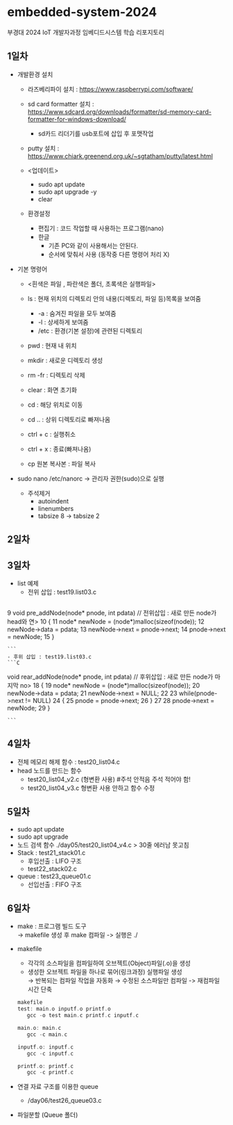 # embedded-system-2024
부경대 2024 IoT 개발자과정 임베디드시스템 학습 리포지토리

## 1일차

- 개발환경 설치
	- 라즈베리파이 설치 : https://www.raspberrypi.com/software/
	- sd card formatter 설치 : https://www.sdcard.org/downloads/formatter/sd-memory-card-formatter-for-windows-download/
		- sd카드 리더기를 usb포트에 삽입 후 포맷작업
		
	- putty 설치 : https://www.chiark.greenend.org.uk/~sgtatham/putty/latest.html

	- <업데이트>
		- sudo apt update
		- sudo apt upgrade -y
		- clear

	- 환경설정
		- 편집기 : 코드 작업할 때 사용하는 프로그램(nano)
		- 한글
			- 기존 PC와 같이 사용해서는 안된다.
			- 순서에 맞춰서 사용 (동작중 다른 명령어 처리 X)
			
- 기본 명령어
	- <흰색은 파일 , 파란색은 폴더, 초록색은 실행파일>
	- ls : 현재 위치의 디렉토리 안의 내용(디렉토리, 파일 등)목록을 보여줌
		- -a : 숨겨진 파일을 모두 보여줌
		- -l : 상세하게 보여줌
		- /etc : 환경(기본 설정)에 관련된 디렉토리
		
	- pwd : 현재 내 위치
	- mkdir : 새로운 디렉토리 생성
	- rm -fr : 디렉토리 삭제
	- clear : 화면 초기화
	- cd : 해당 위치로 이동
	- cd .. : 상위 디렉토리로 빠져나옴
	- ctrl + c : 실행취소
	- ctrl + x : 종료(빠져나옴)
	- cp 원본 복사본 : 파일 복사
	
- sudo nano /etc/nanorc -> 관리자 권한(sudo)으로 실행
	- 주석제거
		- autoindent 
		- linenumbers
		- tabsize 8 -> tabsize 2

## 2일차

		
## 3일차
- list 예제
	- 전위 삽입 : test19.list03.c
	```C
9 void pre_addNode(node* pnode, int pdata)  // 전위삽입 : 새로 만든 node가 head와 연>
10 {
11   node* newNode = (node*)malloc(sizeof(node));
12   newNode->data = pdata;
13   newNode->next = pnode->next;
14   pnode->next = newNode;
15 }

	```
	- 후위 삽입 : test19.list03.c
	```C
void rear_addNode(node* pnode, int pdata) // 후위삽입 : 새로 만든 node가 마지막 no>
18 {
19   node* newNode = (node*)malloc(sizeof(node));
20   newNode->data = pdata;
21   newNode->next = NULL;
22
23   while(pnode->next != NULL)
24   {
25     pnode = pnode->next;
26   }
27
28   pnode->next = newNode;
29 }

	```
	
## 4일차
- 전체 메모리 해제 함수 : test20_list04.c
- head 노드를 만드는 함수 
	- test20_list04_v2.c (형변환 사용) #주석 안적음 주석 적어야 함!	
	- test20_list04_v3.c 형변환 사용 안하고 함수 수정
	
## 5일차
- sudo apt update
- sudo apt upgrade
- 노드 검색 함수 ./day05/test20_list04_v4.c > 30줄 에러남 못고침
- Stack : test21_stack01.c
	- 후입선출 : LIFO 구조
	- test22_stack02.c
- queue : test23_queue01.c
	- 선입선출 : FIFO 구조
	
## 6일차
- make : 프로그램 빌드 도구  
   &rarr; makefile 생성 후 make 컴파일 -> 실행은 ./

- makefile
   - 각각의 소스파일을 컴파일하여 오브젝트(Object)파일(.o)을 생성
   - 생성한 오브젝트 파일을 하나로 묶어(링크과정) 실행파일 생성  
   &rarr; 반복되는 컴파일 작업을 자동화
   &rarr; 수정된 소스파일만 컴파일 -> 재컴파일 시간 단축
   
   ```C
   makefile
   test: main.o inputf.o printf.o
      gcc -o test main.c printf.c inputf.c

   main.o: main.c
      gcc -c main.c

   inputf.o: inputf.c
      gcc -c inputf.c

   printf.o: printf.c
      gcc -c printf.c
   ```
 - 연결 자료 구조를 이용한 queue
	- /day06/test26_queue03.c
	
- 파일분할 (Queue 폴더)